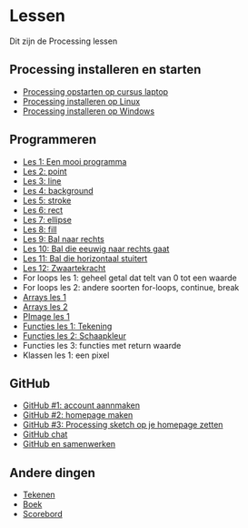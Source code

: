 # Lessen

Dit zijn de Processing lessen

## Processing installeren en starten

 * [Processing opstarten op cursus laptop](./ProcessingOpstartenOpCursusLaptop/README.md)
 * [Processing installeren op Linux](./ProcessingInstallerenOpLinux/README.md)
 * [Processing installeren op Windows](./ProcessingInstallerenOpWindows/README.md)

## Programmeren

 * [Les 1: Een mooi programma](./EenMooiProgramma/README.md)
 * [Les 2: point](./Point/README.md)
 * [Les 3: line](./Line/README.md)
 * [Les 4: background](./Background/README.md)
 * [Les 5: stroke](./Stroke/README.md)
 * [Les 6: rect](./Rect/README.md)
 * [Les 7: ellipse](./Ellipse/README.md)
 * [Les 8: fill](./Fill/README.md)
 * [Les 9: Bal naar rechts](./BalNaarRechts/README.md)
 * [Les 10: Bal die eeuwig naar rechts gaat](./BalEeuwigNaarRechts/README.md)
 * [Les 11: Bal die horizontaal stuitert](./BalDieHorizontaalStuitert/README.md)
 * [Les 12: Zwaartekracht](./Zwaartekracht/README.md)
 * For loops les 1: geheel getal dat telt van 0 tot een waarde
 * For loops les 2: andere soorten for-loops, continue, break
 * [Arrays les 1](./Arrays1/README.md)
 * [Arrays les 2](./Arrays2/README.md)
 * [PImage les 1](./PImage1/README.md)
 * [Functies les 1: Tekening](./FunctiesTekening/README.md)
 * [Functies les 2: Schaapkleur](./FunctiesSchaapkleur/README.md) 
 * Functies les 3: functies met return waarde
 * Klassen les 1: een pixel
 
## GitHub

 * [GitHub #1: account aannmaken](./GitHub/README.md)
 * [GitHub #2: homepage maken](./GitHubPages/README.md)
 * [GitHub #3: Processing sketch op je homepage zetten](./ProcessingJS/README.md)
 * [GitHub chat](./GitHubChat/README.md)
 * [GitHub en samenwerken](./GitHubSamenwerken/README.md)

## Andere dingen

 * [Tekenen](./Tekenen/README.md)
 * [Boek](./Boek/README.md)
 * [Scorebord](../Leerlingen/README.md)

